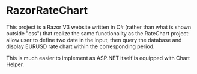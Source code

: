 RazorRateChart
==============
This project is a Razor V3 website written in C# (rather than what is shown outside "css") that realize the same functionality as the RateChart project: allow user to define two date in the input, then query the database and display EURUSD rate chart within the corresponding period.

This is much easier to implement as ASP.NET itself is equipped with Chart Helper.
